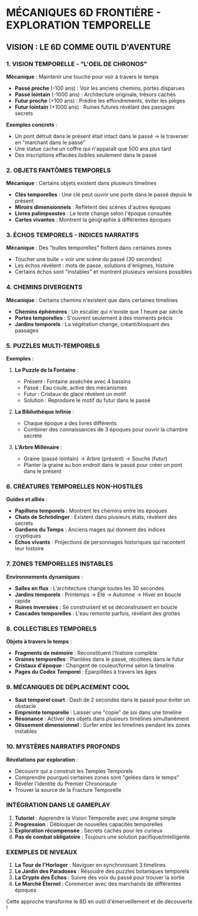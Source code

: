 # MÉCANIQUES 6D FRONTIÈRE - EXPLORATION TEMPORELLE

## VISION : LE 6D COMME OUTIL D'AVENTURE

### 1. VISION TEMPORELLE - "L'OEIL DE CHRONOS"
**Mécanique** : Maintenir une touche pour voir à travers le temps
- **Passé proche** (-100 ans) : Voir les anciens chemins, portes disparues
- **Passé lointain** (-1000 ans) : Architecture originale, trésors cachés
- **Futur proche** (+100 ans) : Prédire les effondrements, éviter les pièges
- **Futur lointain** (+1000 ans) : Ruines futures révélant des passages secrets

**Exemples concrets** :
- Un pont détruit dans le présent était intact dans le passé → le traverser en "marchant dans le passé"
- Une statue cache un coffre qui n'apparaît que 500 ans plus tard
- Des inscriptions effacées lisibles seulement dans le passé

### 2. OBJETS FANTÔMES TEMPORELS
**Mécanique** : Certains objets existent dans plusieurs timelines
- **Clés temporelles** : Une clé peut ouvrir une porte dans le passé depuis le présent
- **Miroirs dimensionnels** : Reflètent des scènes d'autres époques
- **Livres palimpsestes** : Le texte change selon l'époque consultée
- **Cartes vivantes** : Montrent la géographie à différentes époques

### 3. ÉCHOS TEMPORELS - INDICES NARRATIFS
**Mécanique** : Des "bulles temporelles" flottent dans certaines zones
- Toucher une bulle = voir une scène du passé (30 secondes)
- Les échos révèlent : mots de passe, solutions d'énigmes, histoire
- Certains échos sont "instables" et montrent plusieurs versions possibles

### 4. CHEMINS DIVERGENTS
**Mécanique** : Certains chemins n'existent que dans certaines timelines
- **Chemins éphémères** : Un escalier qui n'existe que 1 heure par siècle
- **Portes temporelles** : S'ouvrent seulement à des moments précis
- **Jardins temporels** : La végétation change, créant/bloquant des passages

### 5. PUZZLES MULTI-TEMPORELS
**Exemples** :
1. **Le Puzzle de la Fontaine** :
   - Présent : Fontaine asséchée avec 4 bassins
   - Passé : Eau coule, active des mécanismes
   - Futur : Cristaux de glace révèlent un motif
   - Solution : Reproduire le motif du futur dans le passé

2. **La Bibliothèque Infinie** :
   - Chaque époque a des livres différents
   - Combiner des connaissances de 3 époques pour ouvrir la chambre secrète

3. **L'Arbre Millénaire** :
   - Graine (passé lointain) → Arbre (présent) → Souche (futur)
   - Planter la graine au bon endroit dans le passé pour créer un pont dans le présent

### 6. CRÉATURES TEMPORELLES NON-HOSTILES
**Guides et alliés** :
- **Papillons temporels** : Montrent les chemins entre les époques
- **Chats de Schrödinger** : Existent dans plusieurs états, révèlent des secrets
- **Gardiens du Temps** : Anciens mages qui donnent des indices cryptiques
- **Échos vivants** : Projections de personnages historiques qui racontent leur histoire

### 7. ZONES TEMPORELLES INSTABLES
**Environnements dynamiques** :
- **Salles en flux** : L'architecture change toutes les 30 secondes
- **Jardins temporels** : Printemps → Été → Automne → Hiver en boucle rapide
- **Ruines inversées** : Se construisent et se déconstruisent en boucle
- **Cascades temporelles** : L'eau remonte parfois, révélant des grottes

### 8. COLLECTIBLES TEMPORELS
**Objets à travers le temps** :
- **Fragments de mémoire** : Reconstituent l'histoire complète
- **Graines temporelles** : Plantées dans le passé, récoltées dans le futur
- **Cristaux d'époque** : Changent de couleur/forme selon la timeline
- **Pages du Codex Temporel** : Éparpillées à travers les âges

### 9. MÉCANIQUES DE DÉPLACEMENT COOL
- **Saut temporel court** : Dash de 2 secondes dans le passé pour éviter un obstacle
- **Empreinte temporelle** : Laisser une "copie" de soi dans une timeline
- **Résonance** : Activer des objets dans plusieurs timelines simultanément
- **Glissement dimensionnel** : Surfer entre les timelines pendant les zones instables

### 10. MYSTÈRES NARRATIFS PROFONDS
**Révélations par exploration** :
- Découvrir qui a construit les Temples Temporels
- Comprendre pourquoi certaines zones sont "gelées dans le temps"
- Révéler l'identité du Premier Chrononaute
- Trouver la source de la Fracture Temporelle

### INTÉGRATION DANS LE GAMEPLAY
1. **Tutoriel** : Apprendre la Vision Temporelle avec une énigme simple
2. **Progression** : Débloquer de nouvelles capacités temporelles
3. **Exploration récompensée** : Secrets cachés pour les curieux
4. **Pas de combat obligatoire** : Toujours une solution pacifique/intelligente

### EXEMPLES DE NIVEAUX
1. **La Tour de l'Horloger** : Naviguer en synchronisant 3 timelines
2. **Le Jardin des Paradoxes** : Résoudre des puzzles botaniques temporels  
3. **La Crypte des Échos** : Suivre des voix du passé pour trouver la sortie
4. **Le Marché Éternel** : Commercer avec des marchands de différentes époques

Cette approche transforme le 6D en outil d'émerveillement et de découverte !
